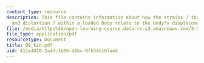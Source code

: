 ```yaml
---
content_type: resource
description: This file contains information about how the strains ? the stretching
  and distortion ? within a loaded body relate to the body?s displacements.
file: /media/https%3A/open-learning-course-data-rc.s3.amazonaws.com/3-91-mechanical-behavior-of-plastics-spring-2007/411e40182a4d1b0649bc0fb34cc67ae4_08_kin.pdf
file_type: application/pdf
resourcetype: Document
title: 08_kin.pdf
uid: 411e4018-2a4d-1b06-49bc-0fb34cc67ae4
---
```

